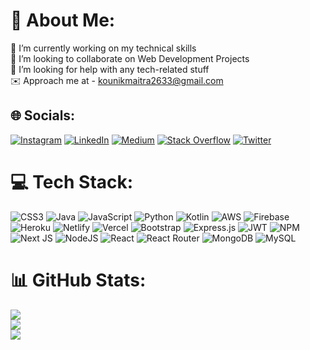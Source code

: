 # 💫 About Me:
🔭 I’m currently working on my technical skills<br>👯 I’m looking to collaborate on Web Development Projects<br>🤝 I’m looking for help with any tech-related stuff<br>✉️ Approach me at - kounikmaitra2633@gmail.com<br>


## 🌐 Socials:
[![Instagram](https://img.shields.io/badge/Instagram-%23E4405F.svg?logo=Instagram&logoColor=white)](https://instagram.com/kounik_maitra) [![LinkedIn](https://img.shields.io/badge/LinkedIn-%230077B5.svg?logo=linkedin&logoColor=white)](https://linkedin.com/in/kounik-maitra-40022614a) [![Medium](https://img.shields.io/badge/Medium-12100E?logo=medium&logoColor=white)](https://medium.com/@Kounik) [![Stack Overflow](https://img.shields.io/badge/-Stackoverflow-FE7A16?logo=stack-overflow&logoColor=white)](https://stackoverflow.com/users/19868008) [![Twitter](https://img.shields.io/badge/Twitter-%231DA1F2.svg?logo=Twitter&logoColor=white)](https://twitter.com/kounik_maitra) 

# 💻 Tech Stack:
![CSS3](https://img.shields.io/badge/css3-%231572B6.svg?style=plastic&logo=css3&logoColor=white) ![Java](https://img.shields.io/badge/java-%23ED8B00.svg?style=plastic&logo=java&logoColor=white) ![JavaScript](https://img.shields.io/badge/javascript-%23323330.svg?style=plastic&logo=javascript&logoColor=%23F7DF1E) ![Python](https://img.shields.io/badge/python-3670A0?style=plastic&logo=python&logoColor=ffdd54) ![Kotlin](https://img.shields.io/badge/kotlin-%230095D5.svg?style=plastic&logo=kotlin&logoColor=white) ![AWS](https://img.shields.io/badge/AWS-%23FF9900.svg?style=plastic&logo=amazon-aws&logoColor=white) ![Firebase](https://img.shields.io/badge/firebase-%23039BE5.svg?style=plastic&logo=firebase) ![Heroku](https://img.shields.io/badge/heroku-%23430098.svg?style=plastic&logo=heroku&logoColor=white) ![Netlify](https://img.shields.io/badge/netlify-%23000000.svg?style=plastic&logo=netlify&logoColor=#00C7B7) ![Vercel](https://img.shields.io/badge/vercel-%23000000.svg?style=plastic&logo=vercel&logoColor=white) ![Bootstrap](https://img.shields.io/badge/bootstrap-%23563D7C.svg?style=plastic&logo=bootstrap&logoColor=white) ![Express.js](https://img.shields.io/badge/express.js-%23404d59.svg?style=plastic&logo=express&logoColor=%2361DAFB) ![JWT](https://img.shields.io/badge/JWT-black?style=plastic&logo=JSON%20web%20tokens) ![NPM](https://img.shields.io/badge/NPM-%23000000.svg?style=plastic&logo=npm&logoColor=white) ![Next JS](https://img.shields.io/badge/Next-black?style=plastic&logo=next.js&logoColor=white) ![NodeJS](https://img.shields.io/badge/node.js-6DA55F?style=plastic&logo=node.js&logoColor=white) ![React](https://img.shields.io/badge/react-%2320232a.svg?style=plastic&logo=react&logoColor=%2361DAFB) ![React Router](https://img.shields.io/badge/React_Router-CA4245?style=plastic&logo=react-router&logoColor=white) ![MongoDB](https://img.shields.io/badge/MongoDB-%234ea94b.svg?style=plastic&logo=mongodb&logoColor=white) ![MySQL](https://img.shields.io/badge/mysql-%2300f.svg?style=plastic&logo=mysql&logoColor=white)
# 📊 GitHub Stats:
![](https://github-readme-stats.vercel.app/api?username=KOUNIK-MAITRA&theme=vue-dark&hide_border=false&include_all_commits=true&count_private=true)<br/>
![](https://github-readme-streak-stats.herokuapp.com/?user=KOUNIK-MAITRA&theme=vue-dark&hide_border=false)<br/>
![](https://github-readme-stats.vercel.app/api/top-langs/?username=KOUNIK-MAITRA&theme=vue-dark&hide_border=false&include_all_commits=true&count_private=true&layout=compact)

